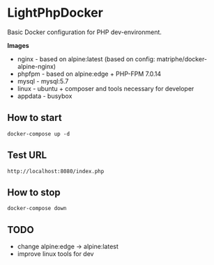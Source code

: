 # LightPhpDocker
Basic Docker configuration for PHP dev-environment.

**Images**
- nginx - based on alpine:latest (based on config: matriphe/docker-alpine-nginx)
- phpfpm - based on alpine:edge + PHP-FPM 7.0.14
- mysql - mysql:5.7
- linux - ubuntu + composer and tools necessary for developer
- appdata - busybox

## How to start
`docker-compose up -d`

## Test URL
`http://localhost:8080/index.php`

## How to stop
`docker-compose down`

## TODO
- change alpine:edge -> alpine:latest
- improve linux tools for dev